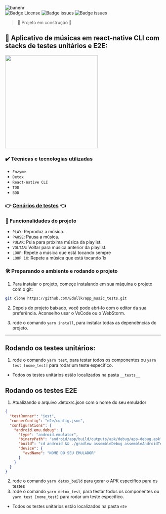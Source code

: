 ![banenr](https://user-images.githubusercontent.com/67022479/156891123-d5afe5db-cd18-4ec3-af04-a272869430b6.png)
<br>
![Badge License](https://img.shields.io/github/license/Edullk/app_music_tests)
![Badge issues](https://img.shields.io/github/issues/Edullk/app_music_tests)
![Badge issues](https://img.shields.io/snyk/vulnerabilities/github/Edullk/app_music_tests)

> :construction: Projeto em construção :construction:

## :iphone: Aplicativo de músicas em react-native CLI com stacks de testes unitários e E2E:

<image style="width: 300px; heigth: 300px" src="https://user-images.githubusercontent.com/67022479/156898321-926b48af-7c10-4e8c-934a-21eb50cf5518.png"></image>

### ✔️ Técnicas e tecnologias utilizadas

- ``Enzyme``
- ``Detox``
- ``React-native CLI``
- ``TDD``
- ``BDD``

### :point_right: <a href="/BDD.md">Cenários de testes</a> :point_left:


### :hammer: Funcionalidades do projeto

- `PLAY`: Reproduz a música.
- `PAUSE`: Pausa a música.
- `PULAR`: Pula para próxima música da playlist.
- `VOLTAR`: Voltar para música anterior da playlist.
- `LOOP`: Repete a música que está tocando sempre
- `LOOP 1X`: Repete a música que está tocando 1x


### 🛠️ Preparando o ambiente e rodando o projeto

1. Para instalar o projeto, começe instalando em sua máquina o projeto com o git:

```sh
git clone https://github.com/Edullk/app_music_tests.git
```
2. Depois do projeto baixado, você pode abri-lo com o editor da sua preferência. Aconselho usar o VsCode ou o WebStorm.

3. rode o comando ```yarn install```, para instalar todas as dependências do projeto.

<hr>

## Rodando os testes unitários: 
1. rode o comando ```yarn test```, para testar todos os componentes ou ```yarn test [nome_test]``` para rodar um teste especifico.
* Todos os testes unitários estão localizados na pasta ```__tests__```

## Rodando os testes E2E

1. Atualizando o arquivo .detoxrc.json com o nome do seu emulador

```json
{
  "testRunner": "jest",
  "runnerConfig": "e2e/config.json",
  "configurations": {
    "android.emu.debug": {
      "type": "android.emulator",
      "binaryPath": "android/app/build/outputs/apk/debug/app-debug.apk",
      "build": "cd android && ./gradlew assembleDebug assembleAndroidTest -DtestBuildType=debug && cd ..",
      "device": {
        "avdName": "NOME DO SEU EMULADOR"
      }
    }
  }
}
```

2. rode o comando ```yarn detox_build``` para gerar o APK especifico para os testes
1. rode o comando ```yarn detox_test```, para testar todos os componentes ou ```yarn test [nome_test]``` para rodar um teste especifico.
* Todos os testes unitários estão localizados na pasta ```e2e```




